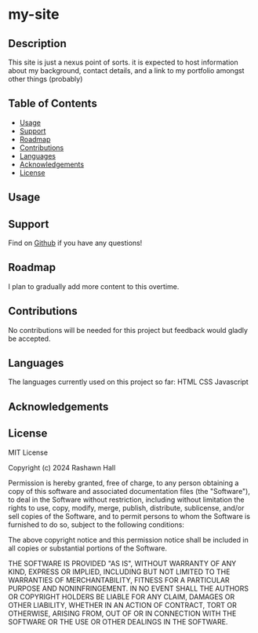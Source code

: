 # my-site

## Description 
This site is just a nexus point of sorts. it is expected to host information about my background, contact details, and a link to my portfolio amongst other things (probably)

## Table of Contents

- [Usage](#usage)
- [Support](#support)
- [Roadmap](#roadmap)
- [Contributions](#contributions)
- [Languages](#languages)
- [Acknowledgements](#acknowledgements)
- [License](#license)

## Usage

## Support
Find on [Github](https://github.com/TheR16H) if you have any questions!
## Roadmap
I plan to gradually add more content to this overtime. 

## Contributions
No contributions will be needed for this project but feedback would gladly be accepted.

## Languages
The languages currently used on this project so far:
HTML 
CSS 
Javascript

## Acknowledgements

## License
MIT License

Copyright (c) 2024 Rashawn Hall

Permission is hereby granted, free of charge, to any person obtaining a copy
of this software and associated documentation files (the "Software"), to deal
in the Software without restriction, including without limitation the rights
to use, copy, modify, merge, publish, distribute, sublicense, and/or sell
copies of the Software, and to permit persons to whom the Software is
furnished to do so, subject to the following conditions:

The above copyright notice and this permission notice shall be included in all
copies or substantial portions of the Software.

THE SOFTWARE IS PROVIDED "AS IS", WITHOUT WARRANTY OF ANY KIND, EXPRESS OR
IMPLIED, INCLUDING BUT NOT LIMITED TO THE WARRANTIES OF MERCHANTABILITY,
FITNESS FOR A PARTICULAR PURPOSE AND NONINFRINGEMENT. IN NO EVENT SHALL THE
AUTHORS OR COPYRIGHT HOLDERS BE LIABLE FOR ANY CLAIM, DAMAGES OR OTHER
LIABILITY, WHETHER IN AN ACTION OF CONTRACT, TORT OR OTHERWISE, ARISING FROM,
OUT OF OR IN CONNECTION WITH THE SOFTWARE OR THE USE OR OTHER DEALINGS IN THE
SOFTWARE.